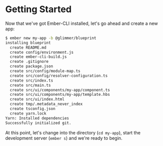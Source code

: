 # Getting Started

Now that we've got Ember-CLI installed, let's go ahead and
create a new app:

```bash
$ ember new my-app -b @glimmer/blueprint
installing blueprint
  create README.md
  create config/environment.js
  create ember-cli-build.js
  create .gitignore
  create package.json
  create src/config/module-map.ts
  create src/config/resolver-configuration.ts
  create src/index.ts
  create src/main.ts
  create src/ui/components/my-app/component.ts
  create src/ui/components/my-app/template.hbs
  create src/ui/index.html
  create tmp/.metadata_never_index
  create tsconfig.json
  create yarn.lock
Yarn: Installed dependencies
Successfully initialized git.
```

At this point, let's change into the directory (`cd my-app`), start the development server (`ember s`) and we're ready to begin.
